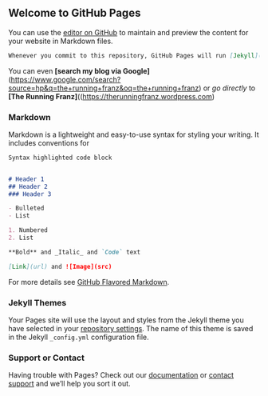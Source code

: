## Welcome to GitHub Pages

You can use the [editor on GitHub](https://github.com/FranzAmigoni/franzamigoni.github.io/edit/master/index.md) to maintain and preview the content for your website in Markdown files.

```markdown
Whenever you commit to this repository, GitHub Pages will run [Jekyll](https://jekyllrb.com/) to rebuild the pages in your site, from the content in your Markdown files.
```

You can even **[search my blog via Google]**(https://www.google.com/search?source=hp&q=the+running+franz&oq=the+running+franz) or *go directly* to **[The Running Franz]**((https://therunningfranz.wordpress.com)

### Markdown

Markdown is a lightweight and easy-to-use syntax for styling your writing. It includes conventions for

```markdown
Syntax highlighted code block


# Header 1
## Header 2
### Header 3

- Bulleted
- List

1. Numbered
2. List

**Bold** and _Italic_ and `Code` text

[Link](url) and ![Image](src)
```

For more details see [GitHub Flavored Markdown](https://guides.github.com/features/mastering-markdown/).

### Jekyll Themes

Your Pages site will use the layout and styles from the Jekyll theme you have selected in your [repository settings](https://github.com/FranzAmigoni/franzamigoni.github.io/settings). The name of this theme is saved in the Jekyll `_config.yml` configuration file.

### Support or Contact

Having trouble with Pages? Check out our [documentation](https://help.github.com/categories/github-pages-basics/) or [contact support](https://github.com/contact) and we’ll help you sort it out.
